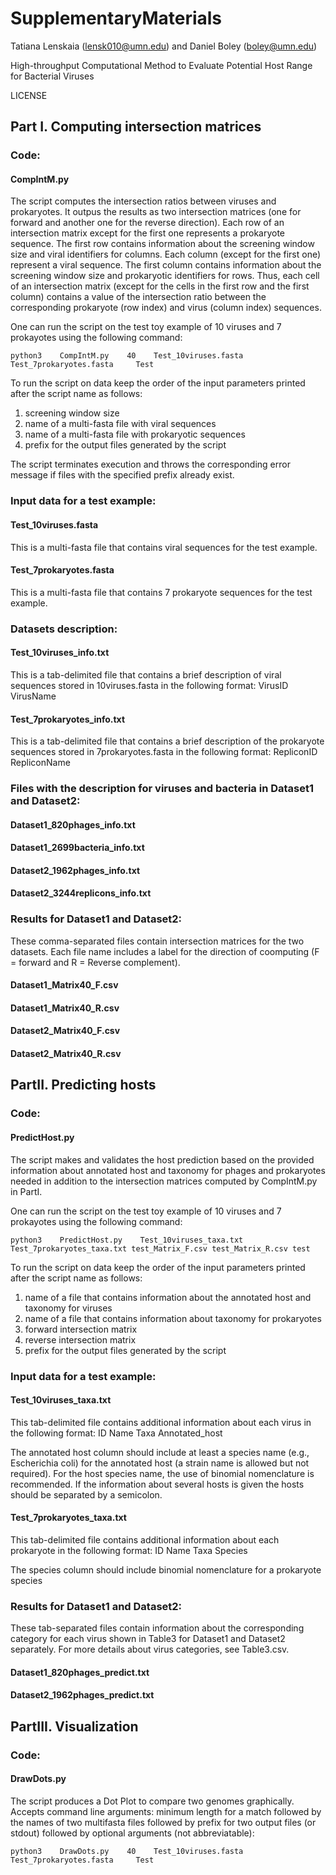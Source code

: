 # SupplementaryMaterials

Tatiana Lenskaia (lensk010@umn.edu) and Daniel Boley (boley@umn.edu)

High-throughput Computational Method to Evaluate Potential Host Range for Bacterial Viruses

LICENSE

## Part I. Computing intersection matrices

### Code:
#### CompIntM.py
The script computes the intersection ratios between viruses and prokaryotes. It outpus the results as two intersection matrices (one for forward and another one for the reverse direction). Each row of an intersection matrix except for the first one represents a prokaryote sequence. The first row contains information about the screening window size and viral identifiers for columns. Each column (except for the first one) represent a viral sequence. The first column contains information about the screening window size and prokaryotic identifiers for rows. Thus, each cell of an intersection matrix (except for the cells in the first row and the first column) contains a value of the intersection ratio between the corresponding prokaryote (row index) and virus (column index) sequences.

One can run the script on the test toy example of 10 viruses and 7 prokayotes using the following command:

`python3    CompIntM.py    40    Test_10viruses.fasta    Test_7prokaryotes.fasta     Test`

To run the script on data keep the order of the input parameters printed after the script name as follows:
1. screening window size
2. name of a multi-fasta file with viral sequences
3. name of a multi-fasta file with prokaryotic sequences
4. prefix for the output files generated by the script 

The script terminates execution and throws the corresponding error message if files with the specified prefix already exist.

### Input data for a test example:
#### Test_10viruses.fasta

This is a multi-fasta file that contains viral sequences for the test example.

#### Test_7prokaryotes.fasta

This is a multi-fasta file that contains 7 prokaryote sequences for the test example.

### Datasets description:
#### Test_10viruses_info.txt
This is a tab-delimited file that contains a brief description of viral sequences stored in 10viruses.fasta in the following format: VirusID  VirusName
#### Test_7prokaryotes_info.txt
This is a tab-delimited file that contains a brief description of the prokaryote sequences stored in 7prokaryotes.fasta in the following format: RepliconID RepliconName

### Files with the description for viruses and bacteria in Dataset1 and Dataset2:
#### Dataset1_820phages_info.txt
#### Dataset1_2699bacteria_info.txt
#### Dataset2_1962phages_info.txt
#### Dataset2_3244replicons_info.txt


### Results for Dataset1 and Dataset2:
These comma-separated files contain intersection matrices for the two datasets. 
Each file name includes a label for the direction of coomputing (F = forward and R = Reverse complement).
#### Dataset1_Matrix40_F.csv
#### Dataset1_Matrix40_R.csv
#### Dataset2_Matrix40_F.csv
#### Dataset2_Matrix40_R.csv


## PartII. Predicting hosts

### Code:
#### PredictHost.py
The script makes and validates the host prediction based on the provided information about annotated host and taxonomy for phages and prokaryotes needed in addition to the intersection matrices computed by CompIntM.py in PartI.

One can run the script on the test toy example of 10 viruses and 7 prokayotes using the following command:

`python3    PredictHost.py    Test_10viruses_taxa.txt Test_7prokaryotes_taxa.txt test_Matrix_F.csv test_Matrix_R.csv test`

To run the script on data keep the order of the input parameters printed after the script name as follows:
1. name of a file that contains information about the annotated host and taxonomy for viruses
2. name of a file that contains information about taxonomy for prokaryotes
3. forward intersection matrix
4. reverse intersection matrix
5. prefix for the output files generated by the script

### Input data for a test example:
#### Test_10viruses_taxa.txt
This tab-delimited file contains additional information about each virus in the following format:
ID	Name	Taxa	Annotated_host

The annotated host column should include at least a species name (e.g., Escherichia coli) for the annotated host (a strain name is allowed but not required). For the host species name, the use of binomial nomenclature is recommended. If the information about several hosts is given the hosts should be separated by a semicolon.

#### Test_7prokaryotes_taxa.txt
This tab-delimited file contains additional information about each prokaryote in the following format:
ID	Name	Taxa	Species

The species column should include binomial nomenclature for a prokaryote species

### Results for Dataset1 and Dataset2:
These tab-separated files contain information about the corresponding category for each virus shown in Table3 for Dataset1 and Dataset2 separately. For more details about virus categories, see Table3.csv.
#### Dataset1_820phages_predict.txt
#### Dataset2_1962phages_predict.txt

## PartIII. Visualization

### Code:
#### DrawDots.py
The script produces a Dot Plot to compare two genomes graphically.
Accepts command line arguments: minimum length for a match
followed by the names of two multifasta files
followed by prefix for two output files (or stdout)
followed by optional arguments (not abbreviatable):

`python3    DrawDots.py    40    Test_10viruses.fasta    Test_7prokaryotes.fasta     Test`
